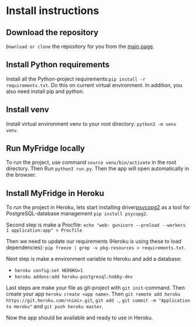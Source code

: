 # Install instructions

## Download the repository
`Download or clone` the repository for you from the [main page](https://github.com/StrappedGlint13/fridge-follower).

## Install Python requirements
Install all the Python-project requirements:`pip install -r requirements.txt`. Do this on current virtual environment. In addition, you also need install pip and python. 

## Install venv
Install virtual environment venv to your root directory: `python3 -m venv venv`.

## Run MyFridge locally
To run the project, use command `source venv/bin/activate` in the root directory. Then Run `python3 run.py`. Then the app will open automatically in the browser.

## Install MyFridge in Heroku
To run the project in Heroku, lets start installing driver[psycopg2](https://www.psycopg.org/) as a tool for PostgreSQL-database management `pip install psycopg2`.

Second step is make a Procfile: `echo "web: gunicorn --preload --workers 1 application:app" > Procfile`

Then we need to update our requirements (Heroku is using these to load dependencies): `pip freeze | grep -v pkg-resources > requirements.txt`.

Next step is make a environment variable to Heroku and add a database:

- `heroku config:set HEROKU=1`
- `heroku addons:add heroku-postgresql:hobby-dev`

Last steps are make your file as git-project with `git init`-command. Then create your app `heroku create <app name>`. Then `git remote add heroku https://git.heroku.com/<nimi>.git`, `git add .`, `git commit -m "Application to Heroku"` and `git push heroku master`. 

Now the app should be available and ready to use in Heroku. 

